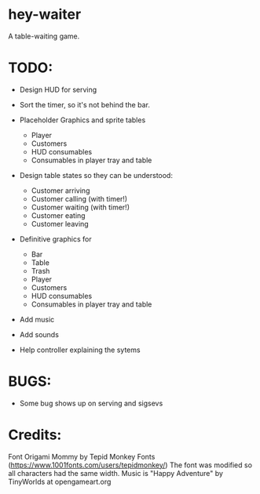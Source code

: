 # hey-waiter

A table-waiting game.

# TODO:

- Design HUD for serving

- Sort the timer, so it's not behind the bar.


- Placeholder Graphics and sprite tables
	- Player
	- Customers
	- HUD consumables
	- Consumables in player tray and table

- Design table states so they can be understood:
	- Customer arriving
	- Customer calling (with timer!)
	- Customer waiting (with timer!)
	- Customer eating
	- Customer leaving

- Definitive graphics for
	- Bar
	- Table
	- Trash
	- Player
	- Customers
	- HUD consumables
	- Consumables in player tray and table
- Add music
- Add sounds
- Help controller explaining the sytems

# BUGS:

- Some bug shows up on serving and sigsevs

# Credits:

Font Origami Mommy by Tepid Monkey Fonts (https://www.1001fonts.com/users/tepidmonkey/)
The font was modified so all characters had the same width.
Music is "Happy Adventure" by TinyWorlds at opengameart.org
